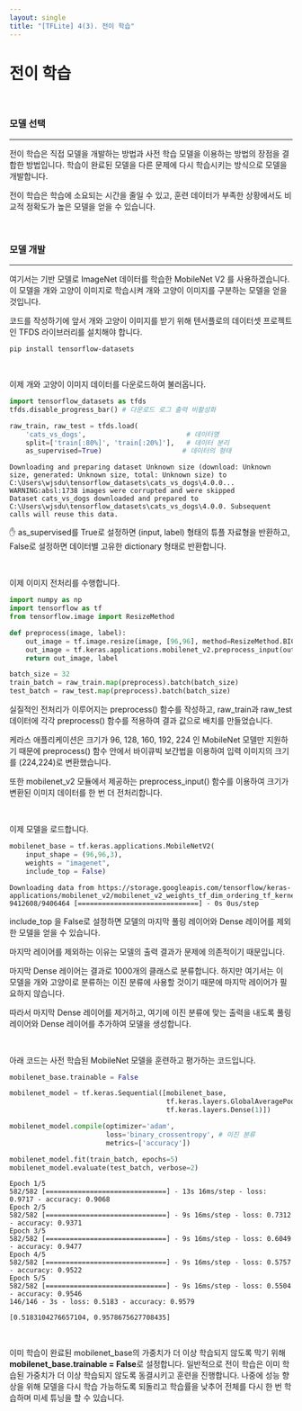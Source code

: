 ```yaml
---
layout: single
title: "[TFLite] 4(3). 전이 학습"
---
```




# 전이 학습

<br>

### 모델 선택

---

전이 학습은 직접 모델을 개발하는 방법과 사전 학습 모델을 이용하는 방법의 장점을 결합한 방법입니다. 학습이 완료된 모델을 다른 문제에 다시 학습시키는 방식으로 모델을 개발합니다.

전이 학습은 학습에 소요되는 시간을 줄일 수 있고, 훈련 데이터가 부족한 상황에서도 비교적 정확도가 높은 모델을 얻을 수 있습니다.

<br>

### 모델 개발

---

여기서는 기반 모델로 ImageNet 데이터를 학습한 MobileNet V2 를 사용하겠습니다. 이 모델을 개와 고양이 이미지로 학습시켜 개와 고양이 이미지를 구분하는 모델을 얻을 것입니다.

코드를 작성하기에 앞서 개와 고양이 이미지를 받기 위해 텐서플로의 데이터셋 프로젝트인 TFDS 라이브러리를 설치해야 합니다.

```assembly
pip install tensorflow-datasets
```

<br>

이제 개와 고양이 이미지 데이터를 다운로드하여 불러옵니다.



```python
import tensorflow_datasets as tfds
tfds.disable_progress_bar() # 다운로드 로그 출력 비활성화

raw_train, raw_test = tfds.load(
    'cats_vs_dogs',                         # 데이터명
    split=['train[:80%]', 'train[:20%]'],   # 데이터 분리
    as_supervised=True)                    # 데이터의 형태 
```



```
Downloading and preparing dataset Unknown size (download: Unknown size, generated: Unknown size, total: Unknown size) to C:\Users\wjsdu\tensorflow_datasets\cats_vs_dogs\4.0.0...
WARNING:absl:1738 images were corrupted and were skipped
Dataset cats_vs_dogs downloaded and prepared to C:\Users\wjsdu\tensorflow_datasets\cats_vs_dogs\4.0.0. Subsequent calls will reuse this data.
```



✋ as_supervised를 True로 설정하면 (input, label) 형태의 튜플 자료형을 반환하고, False로 설정하면 데이터별 고유한 dictionary 형태로 반환합니다.

<br>

이제 이미지 전처리를 수행합니다.



```python
import numpy as np
import tensorflow as tf
from tensorflow.image import ResizeMethod

def preprocess(image, label):
    out_image = tf.image.resize(image, [96,96], method=ResizeMethod.BICUBIC)
    out_image = tf.keras.applications.mobilenet_v2.preprocess_input(out_image)
    return out_image, label

batch_size = 32
train_batch = raw_train.map(preprocess).batch(batch_size)
test_batch = raw_test.map(preprocess).batch(batch_size)
```

실질적인 전처리가 이루어지는 preprocess() 함수를 작성하고, raw_train과 raw_test 데이터에 각각 preprocess() 함수를 적용하여 결과 값으로 배치를 만들었습니다.

케라스 애플리케이션은 크기가 96, 128, 160, 192, 224 인 MobileNet 모델만 지원하기 때문에 preprocess() 함수 안에서 바이큐빅 보간법을 이용하여 입력 이미지의 크기를 (224,224)로 변환했습니다.

또한 mobilenet_v2 모듈에서 제공하는 preprocess_input() 함수를 이용하여 크기가 변환된 이미지 데이터를 한 번 더 전처리합니다.

<br>

이제 모델을 로드합니다.



```python
mobilenet_base = tf.keras.applications.MobileNetV2(
    input_shape = (96,96,3), 
    weights = "imagenet", 
    include_top = False)
```

```
Downloading data from https://storage.googleapis.com/tensorflow/keras-applications/mobilenet_v2/mobilenet_v2_weights_tf_dim_ordering_tf_kernels_1.0_96_no_top.h5
9412608/9406464 [==============================] - 0s 0us/step
```

include_top 을 False로 설정하면 모델의 마지막 풀링 레이어와 Dense 레이어를 제외한 모델을 얻을 수 있습니다.

마지막 레이어를 제외하는 이유는 모델의 출력 결과가 문제에 의존적이기 때문입니다.

마지막 Dense 레이어는 결과로 1000개의 클래스로 분류합니다. 하지만 여기서는 이 모델을 개와 고양이로 분류하는 이진 분류에 사용할 것이기 때문에 마지막 레이어가 필요하지 않습니다.

따라서 마지막 Dense 레이어를 제거하고, 여기에 이진 분류에 맞는 출력을 내도록 풀링 레이어와 Dense 레이어를 추가하여 모델을 생성합니다.

<br>

아래 코드는 사전 학습된 MobileNet 모델을 훈련하고 평가하는 코드입니다.



```python
mobilenet_base.trainable = False

mobilenet_model = tf.keras.Sequential([mobilenet_base, 
                                       tf.keras.layers.GlobalAveragePooling2D(),
                                       tf.keras.layers.Dense(1)])

mobilenet_model.compile(optimizer='adam', 
                        loss='binary_crossentropy', # 이진 분류
                        metrics=['accuracy'])

mobilenet_model.fit(train_batch, epochs=5)
mobilenet_model.evaluate(test_batch, verbose=2)
```

```
Epoch 1/5
582/582 [==============================] - 13s 16ms/step - loss: 0.9717 - accuracy: 0.9068
Epoch 2/5
582/582 [==============================] - 9s 16ms/step - loss: 0.7312 - accuracy: 0.9371
Epoch 3/5
582/582 [==============================] - 9s 16ms/step - loss: 0.6049 - accuracy: 0.9477
Epoch 4/5
582/582 [==============================] - 9s 16ms/step - loss: 0.5757 - accuracy: 0.9522
Epoch 5/5
582/582 [==============================] - 9s 16ms/step - loss: 0.5504 - accuracy: 0.9546
146/146 - 3s - loss: 0.5183 - accuracy: 0.9579
```



```
[0.5183104276657104, 0.9578675627708435]
```

<br>

이미 학습이 완료된 mobilenet_base의 가중치가 더 이상 학습되지 않도록 막기 위해 **mobilenet_base.trainable = False**로 설정합니다. 일반적으로 전이 학습은 이미 학습된 가중치가 더 이상 학습되지 않도록 동결시키고 훈련을 진행합니다. 나중에 성능 향상을 위해 모델을 다시 학습 가능하도록 되돌리고 학습률을 낮추어 전체를 다시 한 번 학습하며 미세 튜닝을 할 수 있습니다. 
